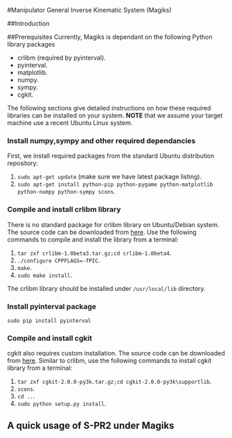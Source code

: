 #Manipulator General Inverse Kinematic System (Magiks)

##Introduction

##Prerequisites
Currently, Magiks is dependant on the following Python library packages

* crlibm (required by pyinterval).
* pyinterval.
* matplotlib.
* numpy.
* sympy.
* cgkit.

The following sections give detailed instructions on how these required libraries can be installed on your system. **NOTE** that we assume your target machine use a recent Ubuntu Linux system.

### Install numpy,sympy and other required dependancies
First, we install required packages from the standard Ubuntu distribution repository:

1. ```sudo apt-get update``` (make sure we have latest package listing).
2. ```sudo apt-get install python-pip python-pygame python-matplotlib python-numpy python-sympy scons```.

### Compile and install crlibm library
There is no standard package for crlibm library on Ubuntu/Debian system. The
source code can be downloaded from [here](http://lipforge.ens-lyon.fr/frs/download.php/162/crlibm-1.0beta4.tar.gz). Use the following commands to compile and install the library from a terminal:

1. ```tar zxf crlibm-1.0beta3.tar.gz;cd crlibm-1.0beta4```.
2. ```./configure CPPFLAGS=-fPIC```.
3. ```make```.
4. ```sudo make install```.

The crlibm library should be installed under ```/usr/local/lib``` directory.

### Install pyinterval package
```sudo pip install pyinterval```

### Compile and install cgkit
cgkit also requires custom installation. The source code can be downloaded from [here](http://liquidtelecom.dl.sourceforge.net/project/cgkit/cgkit/cgkit-2.0.0/cgkit-2.0.0-py3k.tar.gz). Similar to crlibm, use the following commands to install cgkit library from a terminal:

1. ```tar zxf cgkit-2.0.0-py3k.tar.gz;cd cgkit-2.0.0-py3k\supportlib```.
2. ```scons```.
3. ```cd ..```.
4. ```sudo python setup.py install```.

## A quick usage of S-PR2 under Magiks

